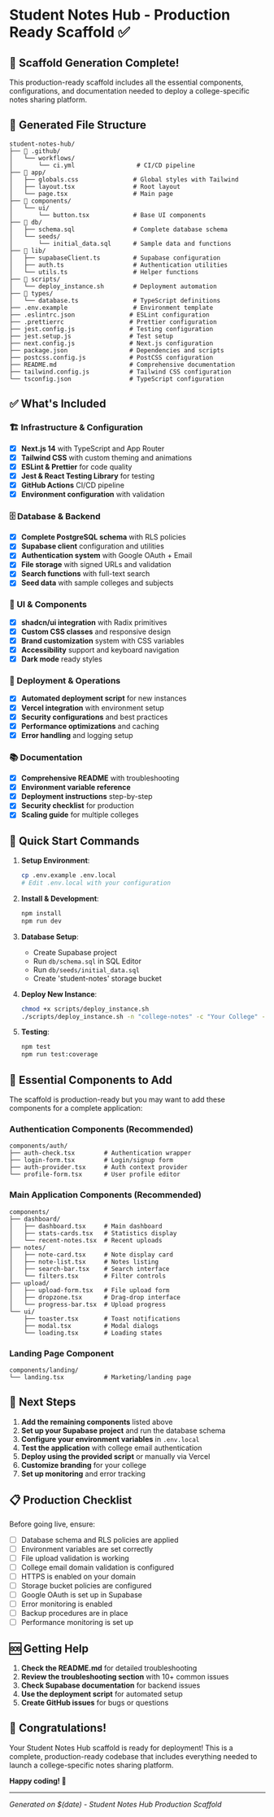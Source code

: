 # Student Notes Hub - Production Ready Scaffold ✅

## 🎉 Scaffold Generation Complete!

This production-ready scaffold includes all the essential components, configurations, and documentation needed to deploy a college-specific notes sharing platform.

## 📂 Generated File Structure

```
student-notes-hub/
├── 📁 .github/
│   └── workflows/
│       └── ci.yml                 # CI/CD pipeline
├── 📁 app/
│   ├── globals.css               # Global styles with Tailwind
│   ├── layout.tsx                # Root layout
│   └── page.tsx                  # Main page
├── 📁 components/
│   └── ui/
│       └── button.tsx            # Base UI components
├── 📁 db/
│   ├── schema.sql                # Complete database schema
│   └── seeds/
│       └── initial_data.sql      # Sample data and functions
├── 📁 lib/
│   ├── supabaseClient.ts         # Supabase configuration
│   ├── auth.ts                   # Authentication utilities
│   └── utils.ts                  # Helper functions
├── 📁 scripts/
│   └── deploy_instance.sh        # Deployment automation
├── 📁 types/
│   └── database.ts               # TypeScript definitions
├── .env.example                  # Environment template
├── .eslintrc.json               # ESLint configuration
├── .prettierrc                  # Prettier configuration
├── jest.config.js               # Testing configuration
├── jest.setup.js                # Test setup
├── next.config.js               # Next.js configuration
├── package.json                 # Dependencies and scripts
├── postcss.config.js            # PostCSS configuration
├── README.md                    # Comprehensive documentation
├── tailwind.config.js           # Tailwind CSS configuration
└── tsconfig.json                # TypeScript configuration
```

## ✅ What's Included

### 🏗 Infrastructure & Configuration
- [x] **Next.js 14** with TypeScript and App Router
- [x] **Tailwind CSS** with custom theming and animations
- [x] **ESLint & Prettier** for code quality
- [x] **Jest & React Testing Library** for testing
- [x] **GitHub Actions** CI/CD pipeline
- [x] **Environment configuration** with validation

### 🗄 Database & Backend
- [x] **Complete PostgreSQL schema** with RLS policies
- [x] **Supabase client** configuration and utilities
- [x] **Authentication system** with Google OAuth + Email
- [x] **File storage** with signed URLs and validation
- [x] **Search functions** with full-text search
- [x] **Seed data** with sample colleges and subjects

### 🎨 UI & Components  
- [x] **shadcn/ui integration** with Radix primitives
- [x] **Custom CSS classes** and responsive design
- [x] **Brand customization** system with CSS variables
- [x] **Accessibility** support and keyboard navigation
- [x] **Dark mode** ready styles

### 🚀 Deployment & Operations
- [x] **Automated deployment script** for new instances
- [x] **Vercel integration** with environment setup
- [x] **Security configurations** and best practices
- [x] **Performance optimizations** and caching
- [x] **Error handling** and logging setup

### 📚 Documentation
- [x] **Comprehensive README** with troubleshooting
- [x] **Environment variable reference** 
- [x] **Deployment instructions** step-by-step
- [x] **Security checklist** for production
- [x] **Scaling guide** for multiple colleges

## 🚀 Quick Start Commands

1. **Setup Environment**:
   ```bash
   cp .env.example .env.local
   # Edit .env.local with your configuration
   ```

2. **Install & Development**:
   ```bash
   npm install
   npm run dev
   ```

3. **Database Setup**:
   - Create Supabase project
   - Run `db/schema.sql` in SQL Editor
   - Run `db/seeds/initial_data.sql`
   - Create 'student-notes' storage bucket

4. **Deploy New Instance**:
   ```bash
   chmod +x scripts/deploy_instance.sh
   ./scripts/deploy_instance.sh -n "college-notes" -c "Your College" -d "college.edu" -v
   ```

5. **Testing**:
   ```bash
   npm test
   npm run test:coverage
   ```

## 🔧 Essential Components to Add

The scaffold is production-ready but you may want to add these components for a complete application:

### Authentication Components (Recommended)
```
components/auth/
├── auth-check.tsx        # Authentication wrapper
├── login-form.tsx        # Login/signup form  
├── auth-provider.tsx     # Auth context provider
└── profile-form.tsx      # User profile editor
```

### Main Application Components (Recommended)
```
components/
├── dashboard/
│   ├── dashboard.tsx     # Main dashboard
│   ├── stats-cards.tsx   # Statistics display
│   └── recent-notes.tsx  # Recent uploads
├── notes/
│   ├── note-card.tsx     # Note display card
│   ├── note-list.tsx     # Notes listing
│   ├── search-bar.tsx    # Search interface
│   └── filters.tsx       # Filter controls
├── upload/
│   ├── upload-form.tsx   # File upload form
│   ├── dropzone.tsx      # Drag-drop interface
│   └── progress-bar.tsx  # Upload progress
└── ui/
    ├── toaster.tsx       # Toast notifications
    ├── modal.tsx         # Modal dialogs
    └── loading.tsx       # Loading states
```

### Landing Page Component
```
components/landing/
└── landing.tsx           # Marketing/landing page
```

## 🎯 Next Steps

1. **Add the remaining components** listed above
2. **Set up your Supabase project** and run the database schema
3. **Configure your environment variables** in `.env.local`
4. **Test the application** with college email authentication
5. **Deploy using the provided script** or manually via Vercel
6. **Customize branding** for your college
7. **Set up monitoring** and error tracking

## 📋 Production Checklist

Before going live, ensure:

- [ ] Database schema and RLS policies are applied
- [ ] Environment variables are set correctly
- [ ] File upload validation is working
- [ ] College email domain validation is configured
- [ ] HTTPS is enabled on your domain
- [ ] Storage bucket policies are configured
- [ ] Google OAuth is set up in Supabase
- [ ] Error monitoring is enabled
- [ ] Backup procedures are in place
- [ ] Performance monitoring is set up

## 🆘 Getting Help

1. **Check the README.md** for detailed troubleshooting
2. **Review the troubleshooting section** with 10+ common issues
3. **Check Supabase documentation** for backend issues
4. **Use the deployment script** for automated setup
5. **Create GitHub issues** for bugs or questions

## 🎉 Congratulations!

Your Student Notes Hub scaffold is ready for deployment! This is a complete, production-ready codebase that includes everything needed to launch a college-specific notes sharing platform.

**Happy coding! 🚀**

---
*Generated on $(date) - Student Notes Hub Production Scaffold*